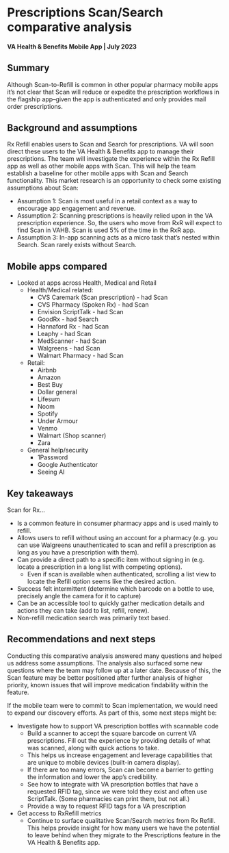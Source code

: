 # **Prescriptions Scan/Search comparative analysis**
#### VA Health & Benefits Mobile App | July 2023


## **Summary**

Although Scan-to-Refill is common in other popular pharmacy mobile apps it’s not clear that Scan will reduce or expedite the prescription workflows in the flagship app–given the app is authenticated and only provides mail order prescriptions. 


## **Background and assumptions**

Rx Refill enables users to Scan and Search for prescriptions. VA will soon direct these users to the VA Health & Benefits app to manage their prescriptions. The team will investigate the experience within the Rx Refill app as well as other mobile apps with Scan. This will help the team establish a baseline for other mobile apps with Scan and Search functionality. This market research is an opportunity to check some existing assumptions about Scan:  

* Assumption 1: Scan is most useful in a retail context as a way to encourage app engagement and revenue.
* Assumption 2: Scanning prescriptions is heavily relied upon in the VA prescription experience. So, the users who move from RxR will expect to find Scan in VAHB. Scan is used 5% of the time in the RxR app. 
* Assumption 3: In-app scanning acts as a micro task that’s nested within Search. Scan rarely exists without Search. 


## **Mobile apps compared**

* Looked at apps across Health, Medical and Retail
    * Health/Medical related: 
        * CVS Caremark  (Scan prescription) - had Scan
        * CVS Pharmacy (Spoken Rx) - had Scan
        * Envision ScriptTalk - had Scan
        * GoodRx - had Search
        * Hannaford Rx - had Scan
        * Leaphy - had Scan
        * MedScanner - had Scan
        * Walgreens - had Scan
        * Walmart Pharmacy - had Scan
    * Retail: 
        * Airbnb
        * Amazon
        * Best Buy
        * Dollar general
        * Lifesum
        * Noom
        * Spotify
        * Under Armour
        * Venmo
        * Walmart (Shop scanner)
        * Zara
    * General help/security
        * 1Password
        * Google Authenticator
        * Seeing AI


## **Key takeaways**

Scan for Rx… 

* Is a common feature in consumer pharmacy apps and is used mainly to refill.
* Allows users to refill without using an account for a pharmacy (e.g. you can use Walgreens unauthenticated to scan and refill a prescription as long as you have a prescription with them).
* Can provide a direct path to a specific item without signing in (e.g. locate a prescription in a long list with competing options).
    * Even if scan is available when authenticated, scrolling a list view to locate the Refill option seems like the desired action.
* Success felt intermittent (determine which barcode on a bottle to use, precisely angle the camera for it to capture)
* Can be an accessible tool to quickly gather medication details and actions they can take (add to list, refill, renew).
* Non-refill medication search was primarily text based.


## **Recommendations and next steps**

Conducting this comparative analysis answered many questions and helped us address some assumptions. The analysis also surfaced some new questions where the team may follow up at a later date. Because of this, the Scan feature may be better positioned after further analysis of higher priority, known issues that will improve medication findability within the feature. 

If the mobile team were to commit to Scan implementation, we would need to expand our discovery efforts. As part of this, some next steps might be:

* Investigate how to support VA prescription bottles with scannable code
    * Build a scanner to accept the square barcode on current VA prescriptions. Fill out the experience by providing details of what was scanned, along with quick actions to take.
    * This helps us increase engagement and leverage capabilities that are unique to mobile devices (built-in camera display).
    * If there are too many errors, Scan can become a barrier to getting the information and lower the app’s credibility.
    * See how to integrate with VA prescription bottles that have a requested RFID tag, since we were told they exist and often use ScriptTalk. (Some pharmacies can print them, but not all.)
    * Provide a way to request RFID tags for a VA prescription
* Get access to RxRefill metrics
    * Continue to surface qualitative Scan/Search metrics from Rx Refill. This helps provide insight for how many users we have the potential to leave behind when they migrate to the Prescriptions feature in the VA Health & Benefits app.

###

